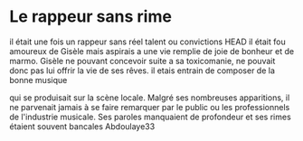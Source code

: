 # Le rappeur sans rime


il était une fois un rappeur sans réel talent ou convictions 
HEAD
il était fou amoureux de Gisèle mais aspirais a une vie remplie de joie de bonheur et de marmo. 
Gisèle ne pouvant concevoir suite a sa toxicomanie, ne pouvait donc pas lui offrir la vie de ses rêves.   il etais entrain de composer de la bonne musique 



qui se produisait sur la scène locale. Malgré ses nombreuses apparitions, il ne parvenait jamais à se faire remarquer par le public ou les professionnels de l'industrie musicale. Ses paroles manquaient de profondeur et ses rimes étaient souvent bancales
 Abdoulaye33
